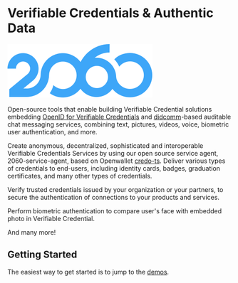 # Verifiable Credentials & Authentic Data

![2060 logo](profile/assets/2060_logo.svg)

Open-source tools that enable building Verifiable Credential solutions embedding [OpenID for Verifiable Credentials](https://openid.net/sg/openid4vc/) and [didcomm](https://github.com/decentralized-identity/didcomm-messaging)-based auditable chat messaging services, combining text, pictures, videos, voice, biometric user authentication, and more.

Create anonymous, decentralized, sophisticated and interoperable Verifiable Credentials Services by using our open source service agent, 2060-service-agent, based on Openwallet [credo-ts](https://github.com/openwallet-foundation/credo-ts).
Deliver various types of credentials to end-users, including identity cards, badges, graduation certificates, and many other types of credentials.

Verify trusted credentials issued by your organization or your partners, to secure the authentication of connections to your products and services.

Perform biometric authentication to compare user's face with embedded photo in Verifiable Credential.

And many more!

## Getting Started

The easiest way to get started is to jump to the [demos](https://github.com/2060-io/2060-demos).
